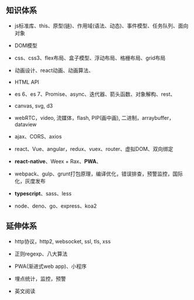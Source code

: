 ## 知识体系

* js标准库、this、原型(链)、作用域(语法、动态)、事件模型、任务队列、面向对象

* DOM模型

* css、css3、flex布局、盒子模型、浮动布局、格栅布局、grid布局

* 动画设计、react动画、动画算法、

* HTML API

* es 6、es 7、Promise、async、迭代器、箭头函数、对象解构、rest、

* canvas, svg, d3

* webRTC，video, 流媒体，flash, PIP(画中画), 二进制，arraybuffer，dataview

* ajax、CORS、axios

* react、Vue、angular，redux、vuex、router、虚拟DOM、双向绑定

* **react-native**、Weex + Rax、**PWA**、

* webpack、gulp、grunt打包原理，编译优化，错误排查，预警监控，国际化，灰度发布

* **typescript**、sass、less

* node、deno、go、express、koa2

## 延伸体系

* http协议，http2, websocket, ssl, tls, xss

* 正则regexp、八大算法

* PWA(渐进式web app)、小程序

* 埋点统计，监控，预警

* 英文阅读
